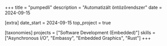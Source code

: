+++
title = "pumpedli"
description = "Automatizált öntözőrendszer"
date = 2024-09-15

[extra]
date_start = 2024-09-15
top_project = true

[taxonomies]
projects = ["Software Development (Embedded)"]
skills = ["Asynchronous I/O", "Embassy", "Embedded Graphics", "Rust"]
+++
